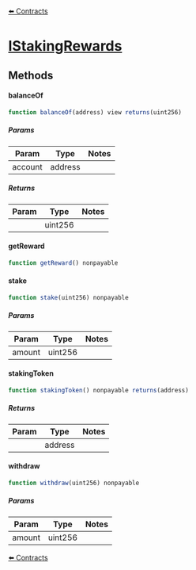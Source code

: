 [⬅️ Contracts](contracts.md)

# [IStakingRewards](https://github.com/fei-protocol/fei-protocol-core/blob/develop/contracts/pcv/angle/AngleUniswapPCVDeposit.sol)

## Methods

#### balanceOf

```javascript
function balanceOf(address) view returns(uint256)
```

##### Params

| Param | Type | Notes |
| ----- | ---- | ----- |
| account | address |  |

##### Returns

| Param | Type | Notes |
| ----- | ---- | ----- |
|  | uint256 |  |

#### getReward

```javascript
function getReward() nonpayable
```

#### stake

```javascript
function stake(uint256) nonpayable
```

##### Params

| Param | Type | Notes |
| ----- | ---- | ----- |
| amount | uint256 |  |

#### stakingToken

```javascript
function stakingToken() nonpayable returns(address)
```

##### Returns

| Param | Type | Notes |
| ----- | ---- | ----- |
|  | address |  |

#### withdraw

```javascript
function withdraw(uint256) nonpayable
```

##### Params

| Param | Type | Notes |
| ----- | ---- | ----- |
| amount | uint256 |  |

[⬅️ Contracts](contracts.md)
